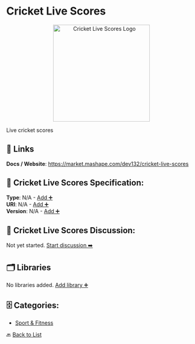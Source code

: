 # Cricket Live Scores
<p align="center">
    <img width="256" src="https://raw.githubusercontent.com/apis-list/apis-list/main/apis/cricket-live-scores/logo_256x256.png" alt="Cricket Live Scores Logo"/>
</p>
Live cricket scores

##  🔗 Links
**Docs / Website**: https://market.mashape.com/dev132/cricket-live-scores

## 🧬 Cricket Live Scores Specification:
**Type**: N/A - [Add ➕](https://github.com/apis-list/apis-list/edit/main/apis.yaml#L4200)  
**URI**: N/A - [Add ➕](https://github.com/apis-list/apis-list/edit/main/apis.yaml#L4200)  
**Version**: N/A - [Add ➕](https://github.com/apis-list/apis-list/edit/main/apis.yaml#L4200)

## 💬 Cricket Live Scores Discussion:
Not yet started. [Start discussion ➡️](https://github.com/apis-list/apis-list/discussions/new)

## 🗂️ Libraries

No libraries added. [Add library ➕](https://github.com/apis-list/apis-list/edit/main/apis.yaml#L4200)    


## 🗄️ Categories:
- [Sport & Fitness](https://github.com/apis-list/apis-list#sport--fitness-)

🔙  [Back to List](https://github.com/apis-list/apis-list)
